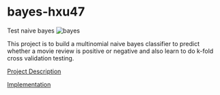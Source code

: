 # bayes-hxu47
Test naive bayes
![bayes](https://github.com/usf-msds621/bayes-hxu47/workflows/Test%20MSDS621%20bayes/badge.svg)

This project is to build a multinomial naive bayes classifier to predict whether a movie review is positive or negative and also learn to do k-fold cross validation testing.

[Project Description](https://github.com/hxu47/naive-bayes/blob/master/bayes.ipynb)

[Implementation](https://github.com/hxu47/naive-bayes/blob/master/bayes.py)
